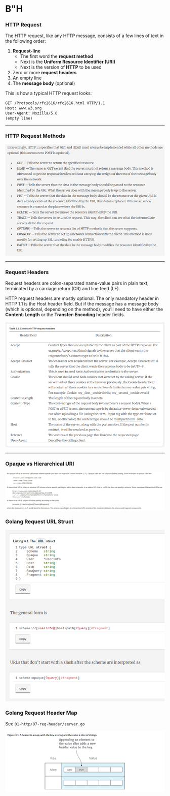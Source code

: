 # B"H


### HTTP Request

The HTTP request, like any HTTP message, consists of a few lines of text in the following order:

1.  **Request-line**
    - The first word the **request method** 
    - Next is the **Uniform Resource Identifier (URI)** 
    - Next is the version of **HTTP** to be used
2.  Zero or more **request headers**
3.  An empty line
4.  The **message body** (optional)

This is how a typical HTTP request looks:

```http
GET /Protocols/rfc2616/rfc2616.html HTTP/1.1
Host: www.w3.org
User-Agent: Mozilla/5.0
(empty line)
```

---

### HTTP Request Methods

![](img/request-methods.png)


---

### Request Headers

Request headers are colon-separated name-value pairs in plain text, terminated by a carriage return (CR) and line feed (LF).

HTTP request headers are mostly optional. The only mandatory header in HTTP 1.1 is the Host header field. But if the message has a message body (which is optional, depending on the method), you’ll need to have either the **Content-Length** or the **Transfer-Encoding** header fields. 

![](img/request-headers.png)


---

### Opaque vs Hierarchical URI

![](img/opaque.png)

### Golang Request URL Struct

![](img/go-url.png)

### Golang Request Header Map

See `01-http/07-req-header/server.go`

![](img/go-req-hdr.png)